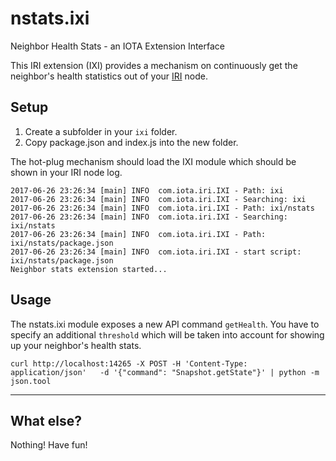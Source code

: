 # nstats.ixi
Neighbor Health Stats - an IOTA Extension Interface

This IRI extension (IXI) provides a mechanism on continuously get the neighbor's health statistics out of your [IRI](https://github.com/iotaledger/iri) node.

## Setup

1. Create a subfolder in your `ixi` folder.
2. Copy package.json and index.js into the new folder.

The hot-plug mechanism should load the IXI module which should be shown in your IRI node log.

```
2017-06-26 23:26:34 [main] INFO  com.iota.iri.IXI - Path: ixi
2017-06-26 23:26:34 [main] INFO  com.iota.iri.IXI - Searching: ixi
2017-06-26 23:26:34 [main] INFO  com.iota.iri.IXI - Path: ixi/nstats
2017-06-26 23:26:34 [main] INFO  com.iota.iri.IXI - Searching: ixi/nstats
2017-06-26 23:26:34 [main] INFO  com.iota.iri.IXI - Path: ixi/nstats/package.json
2017-06-26 23:26:34 [main] INFO  com.iota.iri.IXI - start script: ixi/nstats/package.json
Neighbor stats extension started...
```

## Usage
The nstats.ixi module exposes a new API command `getHealth`. You have to specify an additional `threshold` which will be taken into account for showing up your neighbor's health stats.

```
curl http://localhost:14265 -X POST -H 'Content-Type: application/json'   -d '{"command": "Snapshot.getState"}' | python -m json.tool
```

-----

## What else?
Nothing! Have fun!
